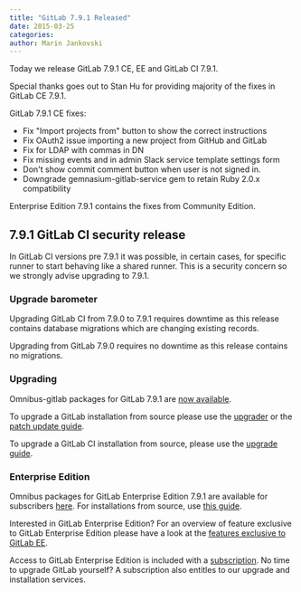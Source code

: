 ```yaml
---
title: "GitLab 7.9.1 Released"
date: 2015-03-25
categories:
author: Marin Jankovski
---
```


Today we release GitLab 7.9.1 CE, EE and GitLab CI 7.9.1.

Special thanks goes out to Stan Hu for providing majority of the fixes in GitLab CE 7.9.1.


GitLab 7.9.1 CE fixes:

  - Fix "Import projects from" button to show the correct instructions
  - Fix OAuth2 issue importing a new project from GitHub and GitLab
  - Fix for LDAP with commas in DN
  - Fix missing events and in admin Slack service template settings form
  - Don't show commit comment button when user is not signed in.
  - Downgrade gemnasium-gitlab-service gem to retain Ruby 2.0.x compatibility

Enterprise Edition 7.9.1 contains the fixes from Community Edition.

## 7.9.1 GitLab CI security release

In GitLab CI versions pre 7.9.1 it was possible, in certain cases, for specific runner to start behaving like a shared runner.
This is a security concern so we strongly advise upgrading to 7.9.1.

<!-- more -->

### Upgrade barometer

Upgrading GitLab CI from 7.9.0 to 7.9.1 requires downtime as this release contains database migrations which are changing existing records.

Upgrading from GitLab 7.9.0 requires no downtime as this release contains no migrations.

### Upgrading

Omnibus-gitlab packages for GitLab 7.9.1 are [now available](https://about.gitlab.com/downloads/).

To upgrade a GitLab installation from source please use the
[upgrader](http://doc.gitlab.com/ce/update/upgrader.html) or the [patch update
guide](http://doc.gitlab.com/ce/update/patch_versions.html).

To upgrade a GitLab CI installation from source, please use the [upgrade guide](https://gitlab.com/gitlab-org/gitlab-ci/blob/master/doc/update/patch_versions.md).

### Enterprise Edition

Omnibus packages for GitLab Enterprise Edition 7.9.1 are available for subscribers [here](https://gitlab.com/subscribers/gitlab-ee/blob/master/doc/install/packages.md). For installations from source, use [this guide](https://gitlab.com/subscribers/gitlab-ee/blob/master/doc/update/patch_versions.md).

Interested in GitLab Enterprise Edition?
For an overview of feature exclusive to GitLab Enterprise Edition please have a look at the [features exclusive to GitLab EE](http://about.gitlab.com/features/#enterprise).

Access to GitLab Enterprise Edition is included with a [subscription](http://www.gitlab.com/subscription/).
No time to upgrade GitLab yourself?
A subscription also entitles to our upgrade and installation services.
